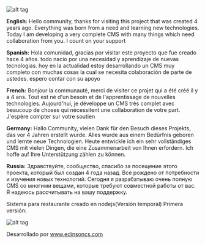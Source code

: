 
![alt tag](https://i.ibb.co/gWYF4nQ/erestaurant-new-1024x517.png)

**English:**
Hello community, thanks for visiting this project that was created 4 years ago. Everything was born from a need and learning new technologies. Today I am developing a very complete CMS with many things which need collaboration from you. I count on your support

**Spanish:**
Hola comunidad, gracias por visitar este proyecto que fue creado hace 4 años. todo nacio por una necesidad y aprendizaje de nuevas tecnologias. hoy en la actualidad estoy desarrollando un CMS muy completo con muchas cosas la cual se necesita colaboración de parte de ustedes. espero contar con su apoyo

**French:**
Bonjour la communauté, merci de visiter ce projet qui a été créé il y a 4 ans. Tout est né d'un besoin et de l'apprentissage de nouvelles technologies. Aujourd'hui, je développe un CMS très complet avec beaucoup de choses qui nécessitent une collaboration de votre part. J'espère compter sur votre soutien

**Germany:**
Hallo Community, vielen Dank für den Besuch dieses Projekts, das vor 4 Jahren erstellt wurde. Alles wurde aus einem Bedürfnis geboren und lernte neue Technologien. Heute entwickle ich ein sehr vollständiges CMS mit vielen Dingen, die eine Zusammenarbeit von Ihnen erfordern. Ich hoffe auf Ihre Unterstützung zählen zu können.

**Russia:**
Здравствуйте, сообщество, спасибо за посещение этого проекта, который был создан 4 года назад. Все рождено от потребности и изучения новых технологий. Сегодня я разрабатываю очень полную CMS со многими вещами, которые требуют совместной работы от вас. Я надеюсь рассчитывать на вашу поддержку.


Sistema para restaurante creado en nodejs(Versión temporal)
Primera versión:

![alt tag](https://i.ibb.co/dWLHbJ6/screencapture-localhost-8080-panel-2020-05-03-14-38-23-1203x1536.png)



Desarrollado por www.edinsoncs.com

